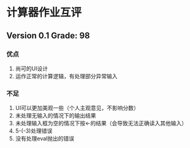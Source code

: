 # 计算器作业互评

## Version 0.1 Grade: 98

### 优点

1. 尚可的UI设计
1. 运作正常的计算逻辑，有处理部分异常输入

### 不足

1. UI可以更加美观一些（个人主观意见，不影响分数）
1. 未处理无输入的情况下的输出结果
1. 未处理输入框为空的情况下按<-的结果（会导致无法正确读入其他输入）
1. 5-(-3)处理错误
1. 没有处理eval抛出的错误